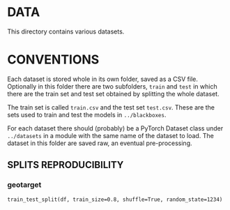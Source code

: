 # DATA
This directory contains various datasets.
# CONVENTIONS
Each dataset is stored whole in its own folder, saved as a CSV file. 
Optionally in this folder there are two subfolders, `train` and `test` in which there 
are the train set and test set obtained by splitting the whole dataset.

The train set is called `train.csv` and the test set `test.csv`. These are the sets used to 
train and test the models in `../blackboxes`.

For each dataset there should (probably) be a PyTorch Dataset class under `../datasets`
in a module with the same name of the dataset to load. The dataset in this folder are saved raw,
an eventual pre-processing.

## SPLITS REPRODUCIBILITY
### geotarget
    train_test_split(df, train_size=0.8, shuffle=True, random_state=1234)

